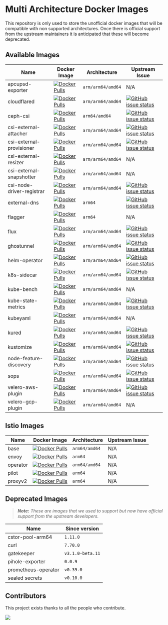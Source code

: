 # Multi Architecture Docker Images

This repository is only used to store the unofficial docker images that will be compatible with non supported architectures. Once there is official support from the upstream maintainers it is anticipated that these will become deprecated.

## Available Images

| Name | Docker Image | Architecture | Upstream Issue |
|------|--------------|--------------|----------------|
| apcupsd-exporter | [![Docker Pulls](https://img.shields.io/docker/pulls/raspbernetes/apcupsd-exporter)](https://hub.docker.com/r/raspbernetes/apcupsd-exporter) | `arm/arm64/amd64` | N/A |
| cloudflared | [![Docker Pulls](https://img.shields.io/docker/pulls/raspbernetes/cloudflared)](https://hub.docker.com/r/raspbernetes/cloudflared) | `arm/arm64/amd64` | [![GitHub issue status](https://img.shields.io/github/issues/detail/state/cloudflare/cloudflared/140)](https://github.com/cloudflare/cloudflared/issues/140) |
| ceph-csi | [![Docker Pulls](https://img.shields.io/docker/pulls/raspbernetes/ceph-csi)](https://hub.docker.com/r/raspbernetes/ceph-csi) | `arm64/amd64` | [![GitHub issue status](https://img.shields.io/github/issues/detail/state/ceph/ceph-csi/1003)](https://github.com/ceph/ceph-csi/issues/1003) |
| csi-external-attacher | [![Docker Pulls](https://img.shields.io/docker/pulls/raspbernetes/csi-external-attacher)](https://hub.docker.com/r/raspbernetes/csi-external-attacher) | `arm/arm64/amd64` | [![GitHub issue status](https://img.shields.io/github/issues/detail/state/kubernetes-csi/external-attacher/224)](https://github.com/kubernetes-csi/external-attacher/pull/224) |
| csi-external-provisioner | [![Docker Pulls](https://img.shields.io/docker/pulls/raspbernetes/csi-external-provisioner)](https://hub.docker.com/r/raspbernetes/csi-external-provisioner) | `arm/arm64/amd64` | [![GitHub issue status](https://img.shields.io/github/issues/detail/state/kubernetes-csi/external-provisioner/381)](https://github.com/kubernetes-csi/external-provisioner/issues/381) |
| csi-external-resizer | [![Docker Pulls](https://img.shields.io/docker/pulls/raspbernetes/csi-external-resizer)](https://hub.docker.com/r/raspbernetes/csi-external-resizer) | `arm/arm64/amd64` | N/A |
| csi-external-snapshotter | [![Docker Pulls](https://img.shields.io/docker/pulls/raspbernetes/csi-external-snapshotter)](https://hub.docker.com/r/raspbernetes/csi-external-snapshotter) | `arm/arm64/amd64` | N/A |
| csi-node-driver-registrar | [![Docker Pulls](https://img.shields.io/docker/pulls/raspbernetes/csi-node-driver-registrar)](https://hub.docker.com/r/raspbernetes/csi-node-driver-registrar) | `arm/arm64/amd64` | [![GitHub issue status](https://img.shields.io/github/issues/detail/state/kubernetes-csi/node-driver-registrar/48)](https://github.com/kubernetes-csi/node-driver-registrar/issues/48) |
| external-dns | [![Docker Pulls](https://img.shields.io/docker/pulls/raspbernetes/external-dns)](https://hub.docker.com/r/raspbernetes/external-dns) | `arm64` | [![GitHub issue status](https://img.shields.io/github/issues/detail/state/kubernetes-sigs/external-dns/1443)](https://github.com/kubernetes-sigs/external-dns/issues/1443) |
| flagger | [![Docker Pulls](https://img.shields.io/docker/pulls/raspbernetes/flagger)](https://hub.docker.com/r/raspbernetes/flagger) | `arm64` | N/A |
| flux | [![Docker Pulls](https://img.shields.io/docker/pulls/raspbernetes/flux)](https://hub.docker.com/r/raspbernetes/flux) | `arm/arm64/amd64` | [![GitHub issue status](https://img.shields.io/github/issues/detail/state/fluxcd/flux/1761)](https://github.com/fluxcd/flux/issues/1761)|
| ghostunnel | [![Docker Pulls](https://img.shields.io/docker/pulls/raspbernetes/ghostunnel)](https://hub.docker.com/r/raspbernetes/ghostunnel) | `arm/arm64/amd64` | [![GitHub issue status](https://img.shields.io/github/issues/detail/state/square/ghostunnel/260)](https://github.com/square/ghostunnel/issues/260) |
| helm-operator | [![Docker Pulls](https://img.shields.io/docker/pulls/raspbernetes/helm-operator)](https://hub.docker.com/r/raspbernetes/helm-operator) | `arm/arm64/amd64` |[![GitHub issue status](https://img.shields.io/github/issues/detail/state/fluxcd/helm-operator/147)](https://github.com/fluxcd/helm-operator/issues/147)|
| k8s-sidecar | [![Docker Pulls](https://img.shields.io/docker/pulls/raspbernetes/k8s-sidecar)](https://hub.docker.com/r/raspbernetes/k8s-sidecar) | `arm/arm64/amd64` |[![GitHub issue status](https://img.shields.io/github/issues/detail/state/kiwigrid/k8s-sidecar/48)](https://github.com/kiwigrid/k8s-sidecar/issues/48)|
| kube-bench | [![Docker Pulls](https://img.shields.io/docker/pulls/raspbernetes/kube-bench)](https://hub.docker.com/r/raspbernetes/kube-bench) | `arm/arm64/amd64` | N/A |
| kube-state-metrics | [![Docker Pulls](https://img.shields.io/docker/pulls/raspbernetes/kube-state-metrics)](https://hub.docker.com/r/raspbernetes/kube-state-metrics) | `arm/arm64/amd64` | [![GitHub issue status](https://img.shields.io/github/issues/detail/state/kubernetes/kube-state-metrics/1037)](https://github.com/kubernetes/kube-state-metrics/issues/1037) |
| kubeyaml | [![Docker Pulls](https://img.shields.io/docker/pulls/raspbernetes/kubeyaml)](https://hub.docker.com/r/raspbernetes/kubeyaml) | `arm/arm64/amd64` | N/A |
| kured | [![Docker Pulls](https://img.shields.io/docker/pulls/raspbernetes/kured)](https://hub.docker.com/r/raspbernetes/kured) | `arm/arm64/amd64` |[![GitHub issue status](https://img.shields.io/github/issues/detail/state/weaveworks/kured/23)](https://github.com/weaveworks/kured/issues/23)|
| kustomize | [![Docker Pulls](https://img.shields.io/docker/pulls/raspbernetes/kustomize)](https://hub.docker.com/r/raspbernetes/kustomize) | `arm/arm64/amd64` | [![GitHub issue status](https://img.shields.io/github/issues/detail/state/kubernetes-sigs/kustomize/2235)](https://github.com/kubernetes-sigs/kustomize/issues/2235)|
| node-feature-discovery | [![Docker Pulls](https://img.shields.io/docker/pulls/raspbernetes/node-feature-discovery)](https://hub.docker.com/r/raspbernetes/node-feature-discovery) | `arm/arm64/amd64` | [![GitHub issue status](https://img.shields.io/github/issues/detail/state/kubernetes-sigs/node-feature-discovery/203)](https://github.com/kubernetes-sigs/node-feature-discovery/issues/203) |
| sops | [![Docker Pulls](https://img.shields.io/docker/pulls/raspbernetes/sops)](https://hub.docker.com/r/raspbernetes/sops) | `arm/arm64/amd64` | [![GitHub issue status](https://img.shields.io/github/issues/detail/state/mozilla/sops/595)](https://github.com/mozilla/sops/issues/595)|
| velero-aws-plugin | [![Docker Pulls](https://img.shields.io/docker/pulls/raspbernetes/velero-aws-plugin)](https://hub.docker.com/r/raspbernetes/velero-aws-plugin) | `arm/arm64/amd64` | [![GitHub issue status](https://img.shields.io/github/issues/detail/state/vmware-tanzu/velero-plugin-for-aws/18)](https://github.com/vmware-tanzu/velero-plugin-for-aws/issues/18)|
| velero-gcp-plugin | [![Docker Pulls](https://img.shields.io/docker/pulls/raspbernetes/velero-gcp-plugin)](https://hub.docker.com/r/raspbernetes/velero-gcp-plugin) | `arm/arm64/amd64` | N/A|

## Istio Images

| Name | Docker Image | Architecture | Upstream Issue |
|------|--------------|--------------|----------------|
| base | [![Docker Pulls](https://img.shields.io/docker/pulls/raspbernetes/istio-base)](https://hub.docker.com/r/raspbernetes/istio-base) | `arm64/amd64` | N/A |
| envoy | [![Docker Pulls](https://img.shields.io/docker/pulls/raspbernetes/istio-envoy)](https://hub.docker.com/r/raspbernetes/istio-envoy) | `arm64` | N/A |
| operator | [![Docker Pulls](https://img.shields.io/docker/pulls/raspbernetes/istio-operator)](https://hub.docker.com/r/raspbernetes/istio-operator) | `arm64/amd64` | N/A |
| pilot | [![Docker Pulls](https://img.shields.io/docker/pulls/raspbernetes/istio-pilot)](https://hub.docker.com/r/raspbernetes/istio-pilot) | `arm64` | N/A |
| proxyv2 | [![Docker Pulls](https://img.shields.io/docker/pulls/raspbernetes/istio-proxyv2)](https://hub.docker.com/r/raspbernetes/istio-proxyv2) | `arm64` | N/A |

## Deprecated Images

> _**Note:** These are images that we used to support but now have official support from the upstream developers._

| Name | Since version |
|------|---------------|
| cstor-pool-arm64 | `1.11.0` |
| curl | `7.70.0` |
| gatekeeper | `v3.1.0-beta.11` |
| pihole-exporter | `0.0.9` |
| prometheus-operator | `v0.39.0` |
| sealed secrets | `v0.10.0` |

## Contributors

This project exists thanks to all the people who contribute.

<a href="https://github.com/raspbernetes/multi-arch-images/graphs/contributors"><img src="https://opencollective.com/raspbernetes/contributors.svg?width=890&button=false" /></a>
